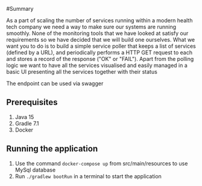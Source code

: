 #Summary

As a part of scaling the number of services running within a modern health
tech company we need a way to make sure our systems are running
smoothly. None of the monitoring tools that we have looked at satisfy our
requirements so we have decided that we will build one ourselves. What we
want you to do is to build a simple service poller that keeps a list of
services (defined by a URL), and periodically performs a HTTP GET request
to each and stores a record of the response ("OK" or "FAIL"). Apart from the
polling logic we want to have all the services visualised and easily managed
in a basic UI presenting all the services together with their status

The endpoint can be used via swagger

## Prerequisites
1. Java 15
2. Gradle 7.1
3. Docker

## Running the application
1. Use the command `docker-compose up` from src/main/resources to use MySql database 
2. Run `./gradlew bootRun` in a terminal to start the application
